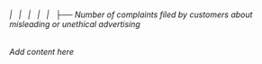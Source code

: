 ###### |   |   |   |   |   ├── Number of complaints filed by customers about misleading or unethical advertising

*Add content here*
